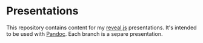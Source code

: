 # Presentations

This repository contains content for my
[reveal.js](https://github.com/hakimel/reveal.js) presentations. It's intended
to be used with [Pandoc](http://pandoc.org/). Each branch is a separe
presentation.
